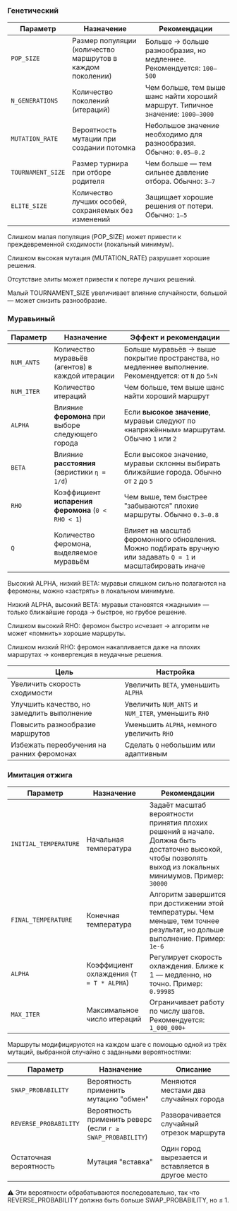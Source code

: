### Генетический
| Параметр          | Назначение                                                 | Рекомендации                                                                    |
| ----------------- | ---------------------------------------------------------- | ------------------------------------------------------------------------------- |
| `POP_SIZE`        | Размер популяции (количество маршрутов в каждом поколении) | Больше → больше разнообразия, но медленнее. Рекомендуется: `100–500`            |
| `N_GENERATIONS`   | Количество поколений (итераций)                            | Чем больше, тем выше шанс найти хороший маршрут. Типичное значение: `1000–3000` |
| `MUTATION_RATE`   | Вероятность мутации при создании потомка                   | Небольшое значение необходимо для разнообразия. Обычно: `0.05–0.2`              |
| `TOURNAMENT_SIZE` | Размер турнира при отборе родителя                         | Чем больше — тем сильнее давление отбора. Обычно: `3–7`                         |
| `ELITE_SIZE`      | Количество лучших особей, сохраняемых без изменений        | Защищает хорошие решения от потери. Обычно: `1–5`                               |

Слишком малая популяция (POP_SIZE) может привести к преждевременной сходимости (локальный минимум).

Слишком высокая мутация (MUTATION_RATE) разрушает хорошие решения.

Отсутствие элиты может привести к потере лучших решений.

Малый TOURNAMENT_SIZE увеличивает влияние случайности, большой — может снизить разнообразие.

### Муравьиный

| Параметр   | Назначение                                         | Эффект и рекомендации                                                                                         |
| ---------- | -------------------------------------------------- | ------------------------------------------------------------------------------------------------------------- |
| `NUM_ANTS` | Количество муравьёв (агентов) в каждой итерации    | Больше муравьёв → выше покрытие пространства, но медленнее выполнение. Рекомендуется: от `N` до `5×N`         |
| `NUM_ITER` | Количество итераций                                | Чем больше, тем выше шанс найти хороший маршрут                                                               |
| `ALPHA`    | Влияние **феромона** при выборе следующего города  | Если **высокое значение**, муравьи следуют по «напряжённым» маршрутам. Обычно `1` или `2`                     |
| `BETA`     | Влияние **расстояния** (эвристики `η = 1/d`)       | Если высокое значение, муравьи склонны выбирать ближайшие города. Обычно от `2` до `5`                        |
| `RHO`      | Коэффициент **испарения феромона** (`0 < RHO < 1`) | Чем выше, тем быстрее "забываются" плохие маршруты. Обычно `0.3–0.8`                                          |
| `Q`        | Количество феромона, выделяемое муравьём           | Влияет на масштаб феромонного обновления. Можно подбирать вручную или задавать `Q = 1` и масштабировать иначе |

Высокий ALPHA, низкий BETA: муравьи слишком сильно полагаются на феромоны, можно «застрять» в локальном минимуме.

Низкий ALPHA, высокий BETA: муравьи становятся «жадными» — только ближайшие города → быстрое, но грубое решение.

Слишком высокий RHO: феромон быстро исчезает → алгоритм не может «помнить» хорошие маршруты.

Слишком низкий RHO: феромон накапливается даже на плохих маршрутах → конвергенция в неудачные решения.

| Цель                                       | Настройка                                          |
| ------------------------------------------ | -------------------------------------------------- |
| Увеличить скорость сходимости              | Увеличить `BETA`, уменьшить `ALPHA`                |
| Улучшить качество, но замедлить выполнение | Увеличить `NUM_ANTS` и `NUM_ITER`, уменьшить `RHO` |
| Повысить разнообразие маршрутов            | Уменьшить `ALPHA`, немного увеличить `RHO`         |
| Избежать переобучения на ранних феромонах  | Сделать `Q` небольшим или адаптивным               |

### Имитация отжига
| Параметр              | Назначение                               | Рекомендации                                                                                                                                               |
| --------------------- | ---------------------------------------- | ---------------------------------------------------------------------------------------------------------------------------------------------------------- |
| `INITIAL_TEMPERATURE` | Начальная температура                    | Задаёт масштаб вероятности принятия плохих решений в начале. Должна быть достаточно высокой, чтобы позволять выход из локальных минимумов. Пример: `30000` |
| `FINAL_TEMPERATURE`   | Конечная температура                     | Алгоритм завершится при достижении этой температуры. Чем меньше, тем точнее результат, но дольше выполнение. Пример: `1e-6`                                |
| `ALPHA`               | Коэффициент охлаждения (`T = T * ALPHA`) | Регулирует скорость охлаждения. Ближе к 1 — медленно, но точно. Пример: `0.99985`                                                                          |
| `MAX_ITER`            | Максимальное число итераций              | Ограничивает работу по числу шагов. Рекомендуется: `1_000_000+`                                                                                            |

Маршруты модифицируются на каждом шаге с помощью одной из трёх мутаций, выбранной случайно с заданными вероятностями:

| Параметр               | Назначение                                                 | Описание                                           |
| ---------------------- | ---------------------------------------------------------- | -------------------------------------------------- |
| `SWAP_PROBABILITY`     | Вероятность применить мутацию "обмен"                      | Меняются местами два случайных города              |
| `REVERSE_PROBABILITY`  | Вероятность применить реверс (если `r ≥ SWAP_PROBABILITY`) | Разворачивается случайный отрезок маршрута         |
| Остаточная вероятность | Мутация "вставка"                                          | Один город вырезается и вставляется в другое место |

⚠️ Эти вероятности обрабатываются последовательно, так что REVERSE_PROBABILITY должна быть больше SWAP_PROBABILITY, но ≤ 1.
